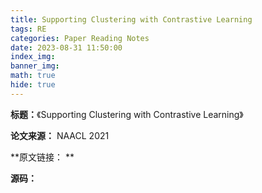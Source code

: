 ```yaml
---
title: Supporting Clustering with Contrastive Learning
tags: RE
categories: Paper Reading Notes
date: 2023-08-31 11:50:00
index_img: 
banner_img: 
math: true
hide: true
---
```


**标题：**《Supporting Clustering with Contrastive Learning》

**论文来源：** NAACL  2021

**原文链接： **  

**源码：** 

